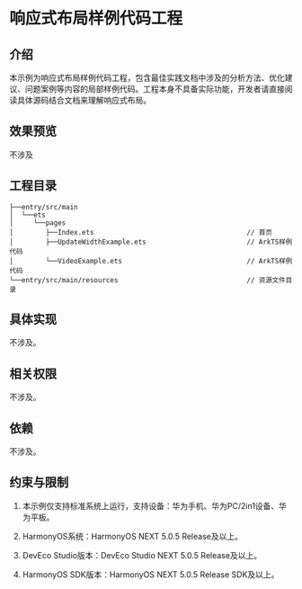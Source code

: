 # 响应式布局样例代码工程

## 介绍

本示例为响应式布局样例代码工程，包含最佳实践文档中涉及的分析方法、优化建议、问题案例等内容的局部样例代码。工程本身不具备实际功能，开发者请直接阅读具体源码结合文档来理解响应式布局。

## 效果预览

不涉及

## 工程目录

```
├──entry/src/main                                   
│  └──ets 
│     └──pages     
│        ├──Index.ets                                      // 首页             
│        ├──UpdateWidthExample.ets                         // ArkTS样例代码      
│        └──VideoExample.ets                               // ArkTS样例代码                              
└──entry/src/main/resources                                // 资源文件目录 
```

## 具体实现

不涉及。

## 相关权限

不涉及。

## 依赖

不涉及。

## 约束与限制

1. 本示例仅支持标准系统上运行，支持设备：华为手机、华为PC/2in1设备、华为平板。

2. HarmonyOS系统：HarmonyOS NEXT 5.0.5 Release及以上。

3. DevEco Studio版本：DevEco Studio NEXT 5.0.5 Release及以上。

4. HarmonyOS SDK版本：HarmonyOS NEXT 5.0.5 Release SDK及以上。